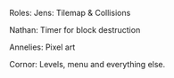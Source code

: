 Roles:
Jens:
Tilemap & Collisions

Nathan:
Timer for block destruction

Annelies:
Pixel art

Cornor:
Levels, menu and everything else.
